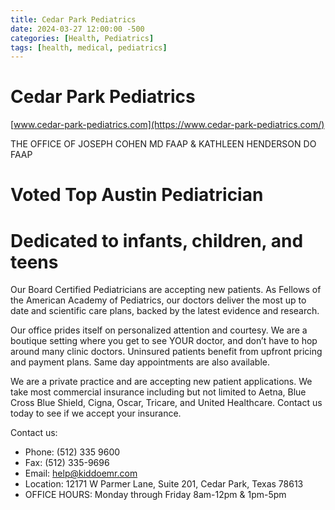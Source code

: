 ```yaml
---
title: Cedar Park Pediatrics
date: 2024-03-27 12:00:00 -500
categories: [Health, Pediatrics]
tags: [health, medical, pediatrics]
---
```


# Cedar Park Pediatrics

[www.cedar-park-pediatrics.com](https://www.cedar-park-pediatrics.com/)

THE OFFICE OF JOSEPH COHEN MD FAAP & KATHLEEN HENDERSON DO FAAP

# Voted Top Austin Pediatrician

# Dedicated to infants, children, and teens
Our Board Certified Pediatricians are accepting new patients. As Fellows of the American Academy of Pediatrics, our doctors deliver the most up to date and scientific care plans, backed by the latest evidence and research.

Our office prides itself on personalized attention and courtesy. We are a boutique setting where you get to see YOUR doctor, and don’t have to hop around  many clinic doctors.  Uninsured patients benefit from upfront pricing and payment plans. Same day appointments are also available.

We are a private practice and are accepting new patient applications.  We take most commercial insurance including but not limited to Aetna, Blue Cross Blue Shield, Cigna, Oscar, Tricare, and United Healthcare.  Contact us today to see if we accept your insurance.

Contact us:

* Phone: (512) 335 9600
* Fax: (512) 335-9696
* Email: help@kiddoemr.com
* Location: 12171 W Parmer Lane, Suite 201, Cedar Park, Texas 78613
* OFFICE HOURS: Monday through Friday 8am-12pm & 1pm-5pm
